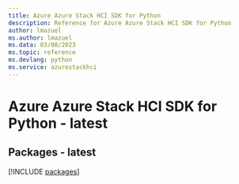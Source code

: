 ```yaml
---
title: Azure Azure Stack HCI SDK for Python
description: Reference for Azure Azure Stack HCI SDK for Python
author: lmazuel
ms.author: lmazuel
ms.data: 03/08/2023
ms.topic: reference
ms.devlang: python
ms.service: azurestackhci
---
```

# Azure Azure Stack HCI SDK for Python - latest
## Packages - latest
[!INCLUDE [packages](azure-stack-hci-index.md)]